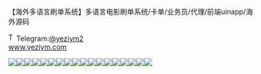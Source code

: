 【海外多语言刷单系统】多语言电影刷单系统/卡单/业务员/代理/前端uinapp/海外源码<p dir="auto"><a target="_blank" rel="noopener noreferrer nofollow" href="https://camo.githubusercontent.com/d614d90677fbc2e34c7c62ebc68c82379d87a57c4beaf05af65fec7ba6b72e36/68747470733a2f2f63646e2d69636f6e732d706e672e666c617469636f6e2e636f6d2f3531322f323131312f323131313634362e706e67"><img src="https://camo.githubusercontent.com/d614d90677fbc2e34c7c62ebc68c82379d87a57c4beaf05af65fec7ba6b72e36/68747470733a2f2f63646e2d69636f6e732d706e672e666c617469636f6e2e636f6d2f3531322f323131312f323131313634362e706e67" alt="Telegram Icon" style="width: 16px; max-width: 100%;" data-canonical-src="https://cdn-icons-png.flaticon.com/512/2111/2111646.png"></a>Telegram:<a href="https://t.me/yeziym2" rel="nofollow">@yeziym2</a><br><a href="https://www.yeziym.com/">www.yeziym.com</a></p><img src="https://github.com/yeziym/o8MpaE1vVr/blob/main/dI1WJ.png"><img src="https://github.com/yeziym/o8MpaE1vVr/blob/main/rDkU4.png"><img src="https://github.com/yeziym/o8MpaE1vVr/blob/main/p88fj.png"><img src="https://github.com/yeziym/o8MpaE1vVr/blob/main/8uQsq.png"><img src="https://github.com/yeziym/o8MpaE1vVr/blob/main/CzRdl.png"><img src="https://github.com/yeziym/o8MpaE1vVr/blob/main/SZUGG.png"><img src="https://github.com/yeziym/o8MpaE1vVr/blob/main/udFn9.png"><img src="https://github.com/yeziym/o8MpaE1vVr/blob/main/z32Mh.png"><img src="https://github.com/yeziym/o8MpaE1vVr/blob/main/pirwj.png"><img src="https://github.com/yeziym/o8MpaE1vVr/blob/main/1LgMA.png"><img src="https://github.com/yeziym/o8MpaE1vVr/blob/main/l5uBz.png"><img src="https://github.com/yeziym/o8MpaE1vVr/blob/main/QDgt2.png"><img src="https://github.com/yeziym/o8MpaE1vVr/blob/main/kI1UK.png"><img src="https://github.com/yeziym/o8MpaE1vVr/blob/main/ixR22.png"><img src="https://github.com/yeziym/o8MpaE1vVr/blob/main/KL26l.png"><img src="https://github.com/yeziym/o8MpaE1vVr/blob/main/3FyU5.png"><img src="https://github.com/yeziym/o8MpaE1vVr/blob/main/EAWvs.png"><img src="https://github.com/yeziym/o8MpaE1vVr/blob/main/LPai2.png">